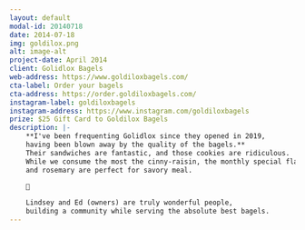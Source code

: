 ```yaml
---
layout: default
modal-id: 20140718
date: 2014-07-18
img: goldilox.png
alt: image-alt
project-date: April 2014
client: Golidlox Bagels
web-address: https://www.goldiloxbagels.com/
cta-label: Order your bagels
cta-address: https://order.goldiloxbagels.com/
instagram-label: goldiloxbagels
instagram-address: https://www.instagram.com/goldiloxbagels
prize: $25 Gift Card to Goldilox Bagels
description: |-
    **I've been frequenting Golidlox since they opened in 2019, 
    having been blown away by the quality of the bagels.**
    Their sandwiches are fantastic, and those cookies are ridiculous.
    While we consume the most the cinny-raisin, the monthly special flavors 
    and rosemary are perfect for savory meal.

    🥯

    Lindsey and Ed (owners) are truly wonderful people, 
    building a community while serving the absolute best bagels.
---
```

